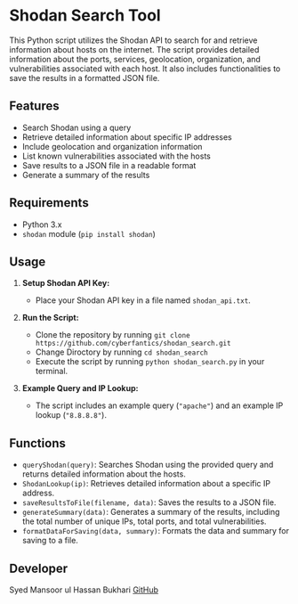 # Shodan Search Tool

This Python script utilizes the Shodan API to search for and retrieve information about hosts on the internet. The script provides detailed information about the ports, services, geolocation, organization, and vulnerabilities associated with each host. It also includes functionalities to save the results in a formatted JSON file.

## Features

- Search Shodan using a query
- Retrieve detailed information about specific IP addresses
- Include geolocation and organization information
- List known vulnerabilities associated with the hosts
- Save results to a JSON file in a readable format
- Generate a summary of the results

## Requirements

- Python 3.x
- `shodan` module (`pip install shodan`)

## Usage

1. **Setup Shodan API Key:**
   - Place your Shodan API key in a file named `shodan_api.txt`.

2. **Run the Script:**
   - Clone the repository by running `git clone https://github.com/cyberfantics/shodan_search.git`
   - Change Diroctory by running `cd shodan_search`
   - Execute the script by running `python shodan_search.py` in your terminal.

4. **Example Query and IP Lookup:**
   - The script includes an example query (`"apache"`) and an example IP lookup (`"8.8.8.8"`).

## Functions

- `queryShodan(query)`: Searches Shodan using the provided query and returns detailed information about the hosts.
- `ShodanLookup(ip)`: Retrieves detailed information about a specific IP address.
- `saveResultsToFile(filename, data)`: Saves the results to a JSON file.
- `generateSummary(data)`: Generates a summary of the results, including the total number of unique IPs, total ports, and total vulnerabilities.
- `formatDataForSaving(data, summary)`: Formats the data and summary for saving to a file.

## Developer
Syed Mansoor ul Hassan Bukhari [GitHub](https:github.com/cyberfantics)

